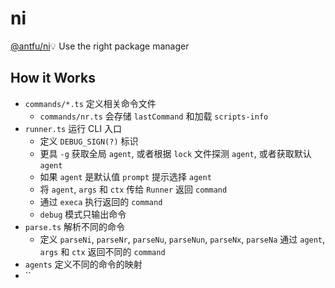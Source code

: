 # ni

[@antfu/ni](http://npm.im/@antfu/ni)💡 Use the right package manager

## How it Works

- `commands/*.ts` 定义相关命令文件
  - `commands/nr.ts` 会存储 `lastCommand` 和加载 `scripts-info`
- `runner.ts` 运行 CLI 入口
  - 定义 `DEBUG_SIGN(?)` 标识
  - 更具 `-g` 获取全局 `agent`, 或者根据 `lock` 文件探测 `agent`, 或者获取默认 `agent`
  - 如果 `agent` 是默认值 `prompt` 提示选择 `agent`
  - 将 `agent`, `args` 和 `ctx` 传给 `Runner` 返回 `command`
  - 通过 `execa` 执行返回的 `command`
  - `debug` 模式只输出命令
- `parse.ts` 解析不同的命令
  - 定义 `parseNi`, `parseNr`, `parseNu`, `parseNun`, `parseNx`, `parseNa` 通过 `agent`, `args` 和 `ctx` 返回不同的 `command`
- `agents` 定义不同的命令的映射
- ``
